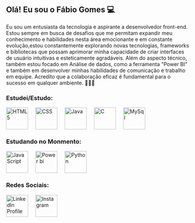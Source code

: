 ## Olá! Eu sou o Fábio Gomes 💻

Eu sou um entusiasta da tecnologia e aspirante a desenvolvedor front-end. Estou sempre em busca de desafios que me permitam expandir meu conhecimento e habilidades nesta área emocionante e em constante evolução,estou constantemente explorando novas tecnologias, frameworks e bibliotecas que possam aprimorar minha capacidade de criar interfaces de usuário intuitivas e esteticamente agradáveis. Além do aspecto técnico, também estou focado em Análise de dados, como a ferramenta "Power BI" e também  em desenvolver minhas habilidades de comunicação e trabalho em equipe. Acredito que a colaboração eficaz é fundamental para o sucesso em qualquer ambiente. 🚀👨‍💻

### Estudei/Estudo:

<div style="display: flex; gap: 20px;">
  <a>
    <img src="https://img.icons8.com/color/452/html-5--v1.png" alt="HTML 5" width="60">
  </a> 

  <a>
    <img src="https://img.icons8.com/color/452/css3.png" alt = "CSS" width="60">
  </a>

  <a>
    <img src="https://img.icons8.com/color/452/java-coffee-cup-logo--v1.png" alt="Java" width="60">
  </a>

  <a>
    <img src="https://img.icons8.com/color/452/c-programming.png" alt="C" width="60">
  </a>

  <a>
    <img src = "https://cdn-icons-png.flaticon.com/512/5968/5968313.png" alt = "MySql" width ="60">
  </a>

</div> 

### Estudando no Monmento: 
<div style="display: flex; gap: 20px;">
  <a>
    <img src = "https://symbols.getvecta.com/stencil_25/41_javascript.0ca26ec4ab.jpg" alt = "JavaScript" width ="60">
  </a> 
  
  <a>
    <img src = "https://upload.wikimedia.org/wikipedia/commons/thumb/c/cf/New_Power_BI_Logo.svg/630px-New_Power_BI_Logo.svg.png" alt = "Power bi" width ="60">
  </a>
 
 <a>
    <img src = "https://www.google.com/url?sa=i&url=https%3A%2F%2Fwww.cleanpng.com%2Fpng-python-installation-pip-appcelerator-titanium-flas-1773782%2F&psig=AOvVaw3Xf-UkPersWO9Tx9IrsvRf&ust=1711236123379000&source=images&cd=vfe&opi=89978449&ved=0CBIQjRxqFwoTCNjMiryBiYUDFQAAAAAdAAAAABAJ" alt = "Python" width ="60">
  </a>
  
</div>

### Redes Sociais:

<div style="display: flex; gap: 20px; margin-top: 10px;">
  <a href="https://www.linkedin.com/in/f%C3%A1bio-gomes-aguiar-65b411286/">
    <img src="https://cdn-icons-png.flaticon.com/512/174/174857.png" alt="LinkedIn Profile" width="60">
  </a>

  <a href="https://www.instagram.com/fabiogomes_30/">
    <img src="https://upload.wikimedia.org/wikipedia/commons/thumb/a/a5/Instagram_icon.png/2048px-Instagram_icon.png" alt="Instagram" width="60">
  </a>
</div>
